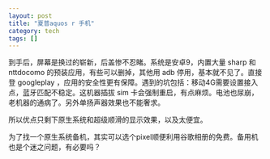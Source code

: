 ```yaml
---
layout: post
title: "夏普aquos r 手机"
category: tech
tags: []
---
```


到手后，屏幕是换过的崭新，后盖惨不忍睹。系统是安卓9，内置大量 sharp 和 nttdocomo 的预装应用，有些可以删掉，其他用 adb 停用，基本就不见了。直接登 googleplay ，应用的安全性更有保障。遇到的坑包括：移动4G需要设置接入点，蓝牙匹配不稳定。这机器插拔 sim 卡会强制重启，有点麻烦。电池也尿崩，老机器的通病了。另外单扬声器效果也不能奢求。

所以优点只剩下原生系统和超级顺滑的显示效果，以及太便宜。

为了找一个原生系统备机，其实可以选个pixel顺便利用谷歌相册的免费。备用机也是个迷之问题，有必要吗？